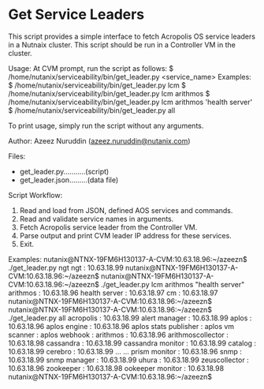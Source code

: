 # Get Service Leaders
This script provides a simple interface to fetch Acropolis OS service leaders in a Nutnaix cluster.
This script should be run in a Controller VM in the cluster.

 Usage: At CVM prompt, run the script as follows:
   $ /home/nutanix/serviceability/bin/get_leader.py <service_name>
   Examples:
     $ /home/nutanix/serviceability/bin/get_leader.py lcm
     $ /home/nutanix/serviceability/bin/get_leader.py lcm arithmos
     $ /home/nutanix/serviceability/bin/get_leader.py lcm arithmos 'health server'
     $ /home/nutanix/serviceability/bin/get_leader.py all

   To print usage, simply run the script without any arguments.

 Author: Azeez Nuruddin (azeez.nuruddin@nutanix.com)
 
 Files:
   - get_leader.py...........(script)
   - get_leader.json.........(data file)

 Script Workflow:
   1. Read and load from JSON, defined AOS services and commands.
   2. Read and validate service names in arguments.
   3. Fetch Acropolis service leader from the Controller VM.
   4. Parse output and print CVM leader IP address for these services.
   5. Exit.

 Examples:
   nutanix@NTNX-19FM6H130137-A-CVM:10.63.18.96:~/azeezn$ ./get_leader.py ngt
   ngt : 10.63.18.99
   nutanix@NTNX-19FM6H130137-A-CVM:10.63.18.96:~/azeezn$
   nutanix@NTNX-19FM6H130137-A-CVM:10.63.18.96:~/azeezn$ ./get_leader.py lcm arithmos "health server"
   arithmos : 10.63.18.96
   health server : 10.63.18.97
   cm : 10.63.18.97
   nutanix@NTNX-19FM6H130137-A-CVM:10.63.18.96:~/azeezn$
   nutanix@NTNX-19FM6H130137-A-CVM:10.63.18.96:~/azeezn$ ./get_leader.py all
   acropolis : 10.63.18.99
   alert manager : 10.63.18.99
   aplos : 10.63.18.96
   aplos engine : 10.63.18.96
   aplos stats publisher : <leader not found>
   aplos vm scanner : <leader not found>
   aplos webhook : <leader not found>
   arithmos : 10.63.18.96
   arithmoscollector : 10.63.18.98
   cassandra : 10.63.18.99
   cassandra monitor : 10.63.18.99
   catalog : 10.63.18.99
   cerebro : 10.63.18.99
   ...
   ...
   prism monitor : 10.63.18.96
   snmp : 10.63.18.99
   snmp manager : 10.63.18.99
   uhura : 10.63.18.99
   zeuscollector : 10.63.18.96
   zookeeper : 10.63.18.98
   ookeeper monitor : 10.63.18.98
   nutanix@NTNX-19FM6H130137-A-CVM:10.63.18.96:~/azeezn$
